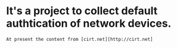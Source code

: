   It's a project to collect default authtication of network devices.
  ==================================================================
  
  `At present the content from [cirt.net][http://cirt.net]`
  
  
